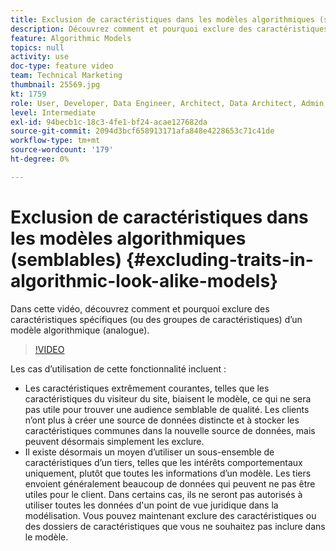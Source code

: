 ```yaml
---
title: Exclusion de caractéristiques dans les modèles algorithmiques (semblables)
description: Découvrez comment et pourquoi exclure des caractéristiques spécifiques (ou des groupes de caractéristiques) d’un modèle algorithmique (analogue).
feature: Algorithmic Models
topics: null
activity: use
doc-type: feature video
team: Technical Marketing
thumbnail: 25569.jpg
kt: 1759
role: User, Developer, Data Engineer, Architect, Data Architect, Admin, Leader
level: Intermediate
exl-id: 94becb1c-18c3-4fe1-bf24-acae127682da
source-git-commit: 2094d3bcf658913171afa848e4228653c71c41de
workflow-type: tm+mt
source-wordcount: '179'
ht-degree: 0%

---
```


# Exclusion de caractéristiques dans les modèles algorithmiques (semblables) {#excluding-traits-in-algorithmic-look-alike-models}

Dans cette vidéo, découvrez comment et pourquoi exclure des caractéristiques spécifiques (ou des groupes de caractéristiques) d’un modèle algorithmique (analogue).

>[!VIDEO](https://video.tv.adobe.com/v/25569/?quality=12)

Les cas d’utilisation de cette fonctionnalité incluent :

* Les caractéristiques extrêmement courantes, telles que les caractéristiques du visiteur du site, biaisent le modèle, ce qui ne sera pas utile pour trouver une audience semblable de qualité. Les clients n’ont plus à créer une source de données distincte et à stocker les caractéristiques communes dans la nouvelle source de données, mais peuvent désormais simplement les exclure.
* Il existe désormais un moyen d’utiliser un sous-ensemble de caractéristiques d’un tiers, telles que les intérêts comportementaux uniquement, plutôt que toutes les informations d’un modèle. Les tiers envoient généralement beaucoup de données qui peuvent ne pas être utiles pour le client. Dans certains cas, ils ne seront pas autorisés à utiliser toutes les données d&#39;un point de vue juridique dans la modélisation. Vous pouvez maintenant exclure des caractéristiques ou des dossiers de caractéristiques que vous ne souhaitez pas inclure dans le modèle.
